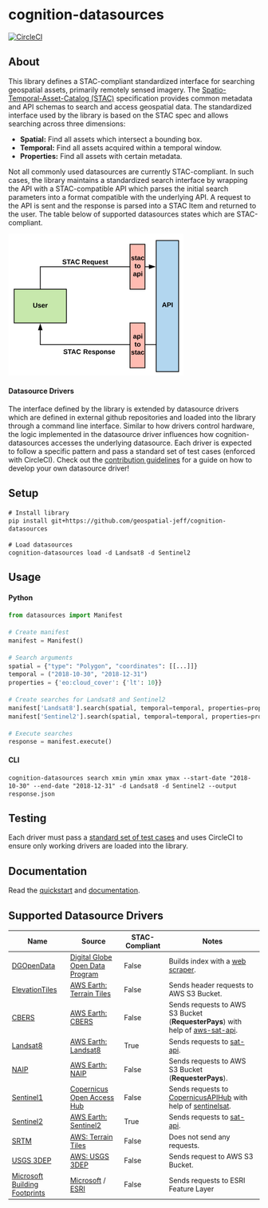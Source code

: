 # cognition-datasources

[![CircleCI](https://circleci.com/gh/geospatial-jeff/cognition-datasources/tree/master.svg?style=svg)](https://circleci.com/gh/geospatial-jeff/cognition-datasources/tree/master)

## About
This library defines a STAC-compliant standardized interface for searching geospatial assets, primarily remotely sensed imagery.  The [Spatio-Temporal-Asset-Catalog (STAC)](https://github.com/radiantearth/stac-spec) specification provides common metadata and API schemas to search and access geospatial data.  The standardized interface used by the library is based on the STAC spec and allows searching across three dimensions:

- **Spatial:** Find all assets which intersect a bounding box.
- **Temporal:** Find all assets acquired within a temporal window.
- **Properties:** Find all assets with certain  metadata.

Not all commonly used datasources are currently STAC-compliant.  In such cases, the library maintains a standardized search interface by wrapping the API with a STAC-compatible API which parses the initial search parameters into a format compatible with the underlying API.  A request to the API is sent and the response is parsed into a STAC Item and returned to the user.  The table below of supported datasources states which are STAC-compliant.

![title](docs/images/api-diagram.png)

#### Datasource Drivers
The interface defined by the library is extended by datasource drivers which are defined in external github repositories and loaded into the library through a command line interface.  Similar to how drivers control hardware, the logic implemented in the datasource driver influences how cognition-datasources accesses the underlying datasource.  Each driver is expected to follow a specific pattern and pass a standard set of test cases (enforced with CircleCI).  Check out the [contribution guidelines](/docs/contributing.md) for a guide on how to develop your own datasource driver!


## Setup
```
# Install library
pip install git+https://github.com/geospatial-jeff/cognition-datasources

# Load datasources
cognition-datasources load -d Landsat8 -d Sentinel2
```

## Usage

#### Python
```python
from datasources import Manifest

# Create manifest
manifest = Manifest()

# Search arguments
spatial = {"type": "Polygon", "coordinates": [[...]]}
temporal = ("2018-10-30", "2018-12-31")
properties = {'eo:cloud_cover': {'lt': 10}}

# Create searches for Landsat8 and Sentinel2
manifest['Landsat8'].search(spatial, temporal=temporal, properties=properties)
manifest['Sentinel2'].search(spatial, temporal=temporal, properties=properties)

# Execute searches
response = manifest.execute()
```

#### CLI
```
cognition-datasources search xmin ymin xmax ymax --start-date "2018-10-30" --end-date "2018-12-31" -d Landsat8 -d Sentinel2 --output response.json
```

## Testing
Each driver must pass a [standard set of test cases](datasources/tests.py) and uses CircleCI to ensure only working drivers are loaded into the library.

## Documentation
Read the [quickstart](./docs/quickstart.ipynb) and [documentation](./docs).

## Supported Datasource Drivers
| Name | Source | STAC-Compliant | Notes |
|----------------|--------------------------------------------------------------------------|----------------|--------------------------------------------------------------------------------------------------------------------------------------------------------------------------------------------|
| [DGOpenData](https://github.com/geospatial-jeff/cognition-datasources-dgopendata) | [Digital Globe Open Data Program](https://www.digitalglobe.com/ecosystem/open-data) | False | Builds index with a [web scraper](https://github.com/geospatial-jeff/dg-open-data-scraper). |
| [ElevationTiles](https://github.com/geospatial-jeff/cognition-datasources-elevationtiles) | [AWS Earth: Terrain Tiles](https://registry.opendata.aws/terrain-tiles/) | False | Sends header requests to AWS S3 Bucket. |
| [CBERS](https://github.com/geospatial-jeff/cognition-datasources-cbers) | [AWS Earth: CBERS](https://registry.opendata.aws/cbers/) | False | Sends requests to AWS S3 Bucket (**RequesterPays**) with help of [aws-sat-api](https://github.com/RemotePixel/aws-sat-api-py). |
| [Landsat8](https://github.com/geospatial-jeff/cognition-datasources-landsat8) | [AWS Earth: Landsat8](https://registry.opendata.aws/landsat-8/) | True | Sends requests to [sat-api]( https://github.com/sat-utils/sat-api). |
| [NAIP](https://github.com/geospatial-jeff/cognition-datasources-naip) | [AWS Earth: NAIP](https://registry.opendata.aws/naip/) | False | Sends requests to AWS S3 Bucket (**RequesterPays**). |
| [Sentinel1](https://github.com/geospatial-jeff/cognition-datasources-sentinel1) | [Copernicus Open Access Hub](https://scihub.copernicus.eu/) | False | Sends requests to [CopernicusAPIHub](https://scihub.copernicus.eu/twiki/do/view/SciHubWebPortal/APIHubDescription) with help of [sentinelsat](https://github.com/sentinelsat/sentinelsat). |
| [Sentinel2](https://github.com/geospatial-jeff/cognition-datasources-sentinel2) | [AWS Earth: Sentinel2](https://registry.opendata.aws/sentinel-2/) | True | Sends requests to [sat-api](https://github.com/sat-utils/sat-api). |
| [SRTM](https://github.com/geospatial-jeff/cognition-datasources-srtm) | [AWS: Terrain Tiles](https://registry.opendata.aws/terrain-tiles/) | False | Does not send any requests. |
| [USGS 3DEP](https://github.com/geospatial-jeff/cognition-datasources-usgs3dep) | [AWS: USGS 3DEP](https://registry.opendata.aws/usgs-lidar/) | False | Sends request to AWS S3 Bucket. |
| [Microsoft Building Footprints](https://github.com/geospatial-jeff/cognition-datasources-mbf) | [Microsoft](https://github.com/Microsoft/USBuildingFootprints) / [ESRI](https://www.arcgis.com/home/item.html?id=f40326b0dea54330ae39584012807126) | False | Sends requests to ESRI Feature Layer |